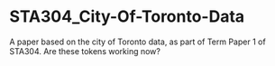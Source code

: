 # STA304_City-Of-Toronto-Data

A paper based on the city of Toronto data, as part of Term Paper 1 of STA304. Are
these tokens working now?